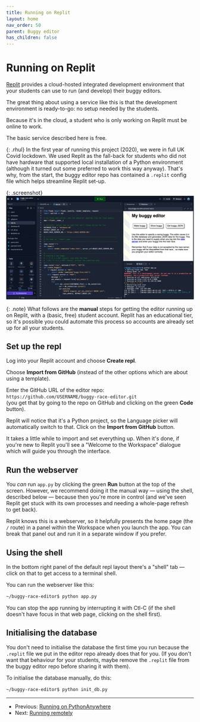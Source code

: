 ```yaml
---
title: Running on Replit
layout: home
nav_order: 50
parent: Buggy editor
has_children: false
---
```



# Running on Replit

[Replit](https://replit.com)
provides a cloud-hosted integrated development environment that your students
can use to run (and develop) their buggy editors.

The great thing about using a service like this is that the development
environment is ready-to-go: no setup needed by the students.

Because it's in the cloud, a student who is only working on Replit must
be online to work.

The basic service described here is free.

{: .rhul}
In the first year of running this project (2020), we were in full UK Covid
lockdown. We used Replit as the fall-back for students who did not have hardware
that supported local installation of a Python environment (although it turned
out some preferred to work this way anyway). That's why, from the start, the
buggy editor repo has contained a `.replit` config file which helps streamline
Replit set-up.

{: .screenshot}
![Screenshot of Replit running buggy-race-editor](/docs/img/screenshots/replit-buggy-racing.png)

{: .note}
What follows are the **manual** steps for getting the editor running up on
Replit, with a (basic, free) student account. Replit has an educational tier,
so it's possible you could automate this process so accounts are already set up
for all your students.


## Set up the repl

Log into your Replit account and choose **Create repl**.

Choose **Import from GitHub** (instead of the other options which are about
using a template).

Enter the GitHub URL of the editor repo:  
`https://github.com/USERNAME/buggy-race-editor.git`  
(you get that by going to the repo on GitHub and clicking on the green **Code**
button).

Replit will notice that it's a Python project, so the Language picker will
automatically switch to that. Click on the **Import from GitHub** button.

It takes a little while to import and set everything up. When it's done, if
you're new to Replit you'll see a "Welcome to the Workspace" dialogue which will
guide you through the interface.

## Run the webserver

You _can_ run `app.py` by clicking the green **Run** button at the top of the
screen. However, we recommend doing it the manual way — using the shell,
described below — because then you're more in control (and we've seen Replit get
stuck with its own processes and needing a whole-page refresh to get back).

Replit knows this is a webserver, so it helpfully presents the home page (the
`/` route) in a panel within the Workspace when you launch the app. You can
break that panel out and run it in a separate window if you prefer.

## Using the shell

In the bottom right panel of the default repl layout there's a "shell" tab —
click on that to get access to a terminal shell.

You can run the webserver like this:

```bash
~/buggy-race-editor$ python app.py
```

You can stop the app running by interrupting it with Ctl-C (if the shell 
doesn't have focus in that web page, clicking on the shell first).

## Initialising the database

You don't need to initialise the database the first time you run because the
`.replit` file we put in the editor repo already does that for you. (If you
don't want that behaviour for your students, maybe remove the `.replit` file
from the buggy editor repo before sharing it with them). 

To initialise the database manually, do this:

```bash
~/buggy-race-editor$ python init_db.py
```

---
* Previous: [Running on PythonAnywhere](running-pythonanywhere)
* Next: [Running remotely](running-remote)

